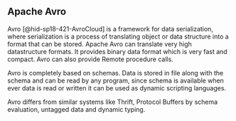 Apache Avro
-----------

Avro [@hid-sp18-421-AvroCloud] is a framework for data serialization,
where serialization is a process of translating object or data structure
into a format that can be stored. Apache Avro can translate very high
datastructure formats. It provides binary data format which is very fast
and compact. Avro can also provide Remote procedure calls.

Avro is completely based on schemas. Data is stored in file along with
the schema and can be read by any program, since schema is available
when ever data is read or written it can be used as dynamic scripting
languages.

Avro differs from similar systems like Thrift, Protocol Buffers by
schema evaluation, untagged data and dynamic typing.

